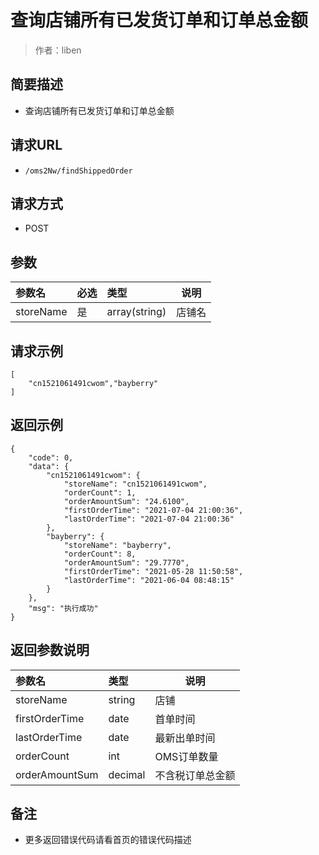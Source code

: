 # 查询店铺所有已发货订单和订单总金额

> 作者：liben

## 简要描述

- 查询店铺所有已发货订单和订单总金额

## 请求URL
- ` /oms2Nw/findShippedOrder `
  
## 请求方式
- POST 

## 参数

|参数名|必选|类型|说明|
|:----    |:---|:----- |-----   |
|storeName |是  |array(string) |店铺名   |

## 请求示例 

``` 
[
    "cn1521061491cwom","bayberry"
]
```

## 返回示例 

``` 
{
    "code": 0,
    "data": {
        "cn1521061491cwom": {
            "storeName": "cn1521061491cwom",
            "orderCount": 1,
            "orderAmountSum": "24.6100",
            "firstOrderTime": "2021-07-04 21:00:36",
            "lastOrderTime": "2021-07-04 21:00:36"
        },
        "bayberry": {
            "storeName": "bayberry",
            "orderCount": 8,
            "orderAmountSum": "29.7770",
            "firstOrderTime": "2021-05-28 11:50:58",
            "lastOrderTime": "2021-06-04 08:48:15"
        }
    },
    "msg": "执行成功"
}
```

## 返回参数说明 

|参数名|类型|说明|
|:-----  |:-----|-----                           |
|storeName |string   |店铺 |
|firstOrderTime |date   |首单时间  |
|lastOrderTime |date   |最新出单时间  |
|orderCount |int   |OMS订单数量  |
|orderAmountSum |decimal   |不含税订单总金额  |

## 备注 

- 更多返回错误代码请看首页的错误代码描述